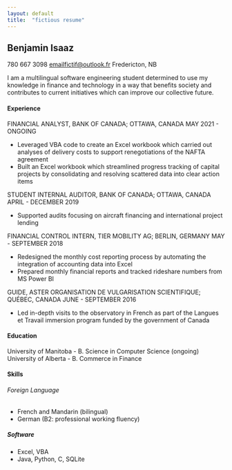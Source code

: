 ```yaml
---
layout: default
title:  "fictious resume"
---
```


## Benjamin Isaaz
780 667 3098
emailfictif@outlook.fr
Fredericton, NB

I am a multilingual software engineering student determined to use my knowledge in finance and technology in a way that benefits society and contributes to current initiatives which can improve our collective future.

#### Experience
FINANCIAL ANALYST, BANK OF CANADA; OTTAWA, CANADA
MAY 2021 - ONGOING
- Leveraged VBA code to create an Excel workbook which carried out analyses of delivery costs to support renegotiations of the NAFTA agreement
- Built an Excel workbook which streamlined progress tracking of capital projects by consolidating and resolving scattered data into clear action items

STUDENT INTERNAL AUDITOR, BANK OF CANADA; OTTAWA, CANADA
APRIL - DECEMBER 2019
- Supported audits focusing on aircraft financing and international project lending

FINANCIAL CONTROL INTERN, TIER MOBILITY AG; BERLIN, GERMANY
MAY - SEPTEMBER 2018
- Redesigned the monthly cost reporting process by automating the integration of accounting data into Excel
- Prepared monthly financial reports and tracked rideshare numbers from MS Power BI

GUIDE, ASTER ORGANISATION DE VULGARISATION SCIENTIFIQUE; QUÉBEC, CANADA
JUNE - SEPTEMBER 2016
- Led in-depth visits to the observatory in French as part of the Langues et Travail immersion program funded by the government of Canada

#### Education
University of Manitoba - B. Science in Computer Science (ongoing)
University of Alberta - B. Commerce in Finance

#### Skills
###### Foreign Language
- French and Mandarin (bilingual)
- German (B2: professional working fluency)

##### Software
- Excel, VBA
- Java, Python, C, SQLite
